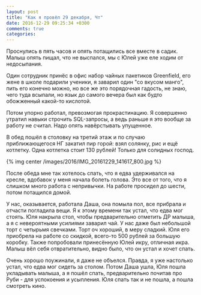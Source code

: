 ```yaml
---
layout: post
title: "Как я провёл 29 декабря, Чт"
date: 2016-12-29 09:25:34 +0300
comments: true
categories: 
---
```

Проснулись в пять часов и опять потащились все вместе в садик. Малыш опять пищал, что не выспался, мы с Юлей уже еле ходим от недосыпания.

Один сотрудник принёс в офис набор чайных пакетиков Greenfield, его жене в школе подарили ученики, я заварил один "со вкусом манго", пить его конечно можно, но все же это порядочная гадость, не знаю, чего туда всыпали, но язык до самого вечера был как будто обожженный какой-то кислотой.

Потом упорно работал, превозмогая прокрастинацию. Я совершенно утратил навыки строчить SQL-запросы, а ведь раньше я это вообще за работу не считал. Надо опять навёрстывать упущенное.

В обед пошёл в столовку на третий этаж и по случаю приближающегося НГ закатил пир горой: взял солянку, рис и ещё котлетку. Одна котлетка стоит 130 рублей! Только для солидных господ.

{% img center /images/2016/IMG_20161229_141617_800.jpg %}

После обеда мне так хотелось спать, что я едва удерживался на кресле, вдобавок у меня начала болеть голова. Это все от того, что я слишком много работа с непривычки. На работе просидел до шести, потом потащился домой.

У нас, оказывается, работала Даша, она помыла пол, все прибрала и отчасти погладила вещи. Я к этому времени так устал, что едва мог стоять. Юля накрыла стол, чтобы предварительно отметить ДР малыша, а я с невероятными усилиями заварил чай. У нас даже был небольшой торт с четырьмя свечками. Торт оч хороший, в меру сладкий. Юля его приобрела на работе со скидкой, всего-то 500 рублей за большую коробку. Также попробовали принесённую Юлей икру, отличная икра. Малыш вёл себя отвратительно, видно было, что он устал и хочет спать. 

Очень хорошо поужинали, я даже не объелся. Правда, я уже настолько устал, что едва мог сидеть за столом. Потом Даша ушла, Юля пошла укладывать малыша, а я пошёл спать, предварительно почитав про Руби - для успокоения и усыпления. Юля спать так и не пошла, а пошла смотреть кино. 
